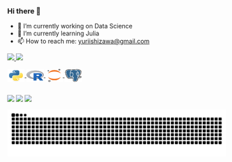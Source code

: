 ### Hi there 👋

- 🔭 I’m currently working on Data Science
- 🌱 I’m currently learning Julia
- 📫 How to reach me: yuriishizawa@gmail.com

<div>
  <a href="https://github.com/yuriishizawa">
  <img height="180em" src="https://github-readme-stats.vercel.app/api?username=yuriishizawa&show_icons=true&theme=dracula&include_all_commits=true&count_private=true"/>
  <img height="180em" src="https://github-readme-stats.vercel.app/api/top-langs/?username=yuriishizawa&layout=compact&langs_count=7&theme=dracula"/>
</div>
  
<div style="display: inline_block"><br>
  <img align="center" alt="Yuri-Python" height="30" width="40" src="https://raw.githubusercontent.com/devicons/devicon/master/icons/python/python-original.svg">
  <img align="center" alt="Yuri-R" height="30" width="40" src="https://raw.githubusercontent.com/devicons/devicon/master/icons/r/r-original.svg">
  <img align="center" alt="Yuri-R" height="30" width="40" src="https://raw.githubusercontent.com/devicons/devicon/master/icons/jupyter/jupyter-original.svg">
  <img align="center" alt="Yuri-postgree" height="30" width="40" src="https://raw.githubusercontent.com/devicons/devicon/master/icons/postgresql/postgresql-original.svg">
</div>
  
##

<div>
  <a href="https://instagram.com/yuriishizawa" target="_blank"><img src="https://img.shields.io/badge/-Instagram-%23E4405F?style=for-the-badge&logo=instagram&logoColor=white" target="_blank"></a>
  <a href = "mailto:yuriishizawa@gmail.com"><img src="https://img.shields.io/badge/-Gmail-%23333?style=for-the-badge&logo=gmail&logoColor=white" target="_blank"></a>
  <a href="https://www.linkedin.com/in/yuriishizawa" target="_blank"><img src="https://img.shields.io/badge/-LinkedIn-%230077B5?style=for-the-badge&logo=linkedin&logoColor=white" target="_blank"></a>   
</div>
  
![Snake animation](https://github.com/yuriishizawa/yuriishizawa/blob/output/github-contribution-grid-snake.svg)
